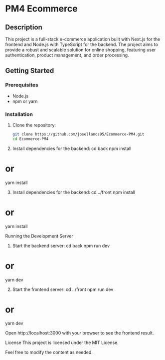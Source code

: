# PM4 Ecommerce

## Description

This project is a full-stack e-commerce application built with Next.js for the frontend and Node.js with TypeScript for the backend. The project aims to provide a robust and scalable solution for online shopping, featuring user authentication, product management, and order processing.

## Getting Started

### Prerequisites

- Node.js
- npm or yarn

### Installation

1. Clone the repository:
   ```sh
   git clone https://github.com/josellanos95/Ecommerce-PM4.git
   cd Ecommerce-PM4
   
2. Install dependencies for the backend:
cd back
npm install
# or
yarn install

3. Install dependencies for the backend:
cd ../front
npm install
# or
yarn install

Running the Development Server
1. Start the backend server:
cd back
npm run dev
# or
yarn dev

2. Start the frontend server:
cd ../front
npm run dev
# or
yarn dev

Open http://localhost:3000 with your browser to see the frontend result.

License
This project is licensed under the MIT License.

Feel free to modify the content as needed.

